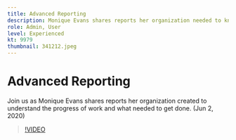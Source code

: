```yaml
---
title: Advanced Reporting
description: Monique Evans shares reports her organization needed to know the progress of work and to get it done. (Jun 2, 2020)
role: Admin, User
level: Experienced
kt: 9979
thumbnail: 341212.jpeg
---
```


# Advanced Reporting

Join us as Monique Evans shares reports her organization created to understand the progress of work and what needed to get done.  (Jun 2, 2020)

>[!VIDEO](https://video.tv.adobe.com/v/341212/?quality=12&learn=on)
